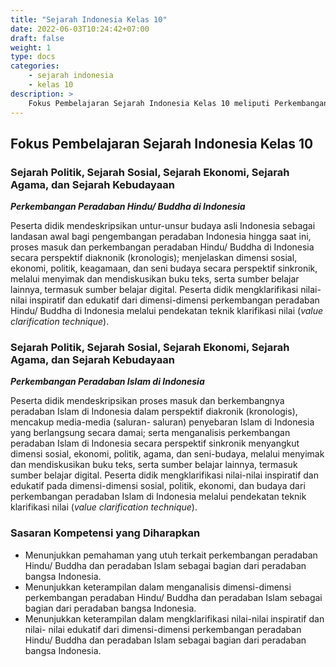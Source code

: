 ```yaml
---
title: "Sejarah Indonesia Kelas 10"
date: 2022-06-03T10:24:42+07:00
draft: false
weight: 1
type: docs
categories:
    - sejarah indonesia
    - kelas 10
description: >
    Fokus Pembelajaran Sejarah Indonesia Kelas 10 meliputi Perkembangan Peradaban Hindu/ Buddha di Indonesia dan Perkembangan Peradaban Islam di Indonesia.
---
```

## Fokus Pembelajaran Sejarah Indonesia Kelas 10

### Sejarah Politik, Sejarah Sosial, Sejarah Ekonomi, Sejarah Agama, dan Sejarah Kebudayaan
***Perkembangan Peradaban Hindu/ Buddha di Indonesia***

Peserta didik mendeskripsikan untur-unsur budaya asli Indonesia sebagai landasan awal bagi pengembangan peradaban Indonesia hingga saat ini, proses masuk dan perkembangan peradaban Hindu/ Buddha di Indonesia secara perspektif diaknonik (kronologis); menjelaskan dimensi sosial, ekonomi, politik, keagamaan, dan seni budaya secara perspektif sinkronik, melalui menyimak dan mendiskusikan buku teks, serta sumber belajar lainnya, termasuk sumber belajar digital. Peserta didik mengklarifikasi nilai-nilai inspiratif dan edukatif dari dimensi-dimensi perkembangan peradaban Hindu/ Buddha di Indonesia melalui pendekatan teknik klarifikasi nilai (*value clarification technique*).

### Sejarah Politik, Sejarah Sosial, Sejarah Ekonomi, Sejarah Agama, dan Sejarah Kebudayaan
***Perkembangan Peradaban Islam di Indonesia***

Peserta didik mendeskripsikan proses masuk dan berkembangnya peradaban Islam di Indonesia dalam perspektif diakronik (kronologis), mencakup media-media (saluran- saluran) penyebaran Islam di Indonesia yang berlangsung secara damai; serta menganalisis perkembangan peradaban Islam di Indonesia secara perspektif sinkronik menyangkut dimensi sosial, ekonomi, politik, agama, dan seni-budaya, melalui menyimak dan mendiskusikan buku teks, serta sumber belajar lainnya, termasuk sumber belajar digital. Peserta didik mengklarifikasi nilai-nilai inspiratif dan edukatif pada dimensi-dimensi sosial, politik, ekonomi, dan budaya dari perkembangan peradaban Islam di Indonesia melalui pendekatan teknik klarifikasi nilai (*value clarification technique*).

### Sasaran Kompetensi yang Diharapkan
- Menunjukkan pemahaman yang utuh terkait perkembangan peradaban Hindu/ Buddha dan peradaban Islam sebagai bagian dari peradaban bangsa Indonesia.
- Menunjukkan keterampilan dalam menganalisis dimensi-dimensi perkembangan peradaban Hindu/ Buddha dan peradaban Islam sebagai bagian dari peradaban bangsa Indonesia.
- Menunjukkan keterampilan dalam mengklarifikasi nilai-nilai inspiratif dan nilai- nilai edukatif dari dimensi-dimensi perkembangan peradaban Hindu/ Buddha dan peradaban Islam sebagai bagian dari peradaban bangsa Indonesia.


